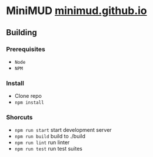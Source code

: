 # MiniMUD [minimud.github.io](http://minimud.github.io)

## Building
### Prerequisites
 * `Node`
 * `NPM`

### Install
 * Clone repo
 * `npm install`

### Shorcuts
 * `npm run start` start development server
 * `npm run build` build to ./build
 * `npm run lint` run linter
 * `npm run test` run test suites
